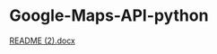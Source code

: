 


# Google-Maps-API-python
[README (2).docx](https://github.com/SimonaGozzoli/Google-Maps-API-python/files/8309558/README.2.docx)
